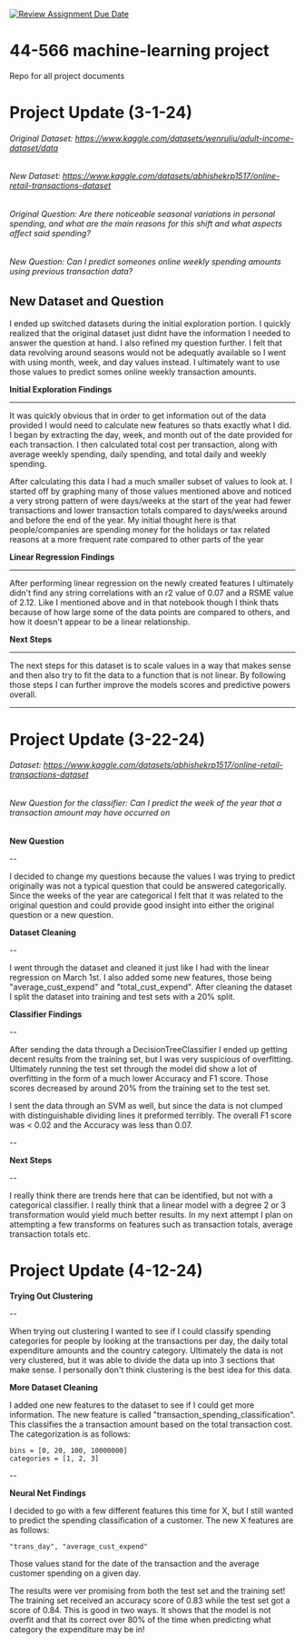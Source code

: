 [![Review Assignment Due Date](https://classroom.github.com/assets/deadline-readme-button-24ddc0f5d75046c5622901739e7c5dd533143b0c8e959d652212380cedb1ea36.svg)](https://classroom.github.com/a/7lKBcjfN)
# 44-566 machine-learning project
Repo for all project documents

# Project Update (3-1-24)

###### Original Dataset: https://www.kaggle.com/datasets/wenruliu/adult-income-dataset/data
###### New Dataset: https://www.kaggle.com/datasets/abhishekrp1517/online-retail-transactions-dataset
###### Original Question: Are there noticeable seasonal variations in personal spending, and what are the main reasons for this shift and what aspects affect said spending?
###### New Question: Can I predict someones online weekly spending amounts using previous transaction data?

**New Dataset and Question**
---
I ended up switched datasets during the initial exploration portion. I quickly realized that the original dataset just didnt have the information I needed to answer the question at hand. I also refined my question further. I felt that data revolving around seasons would not be adequatly available so I went with using month, week, and day values instead. I ultimately want to use those values to predict somes online weekly transaction amounts. 

**Initial Exploration Findings**

---
It was quickly obvious that in order to get information out of the data provided I would need to calculate new features so thats exactly what I did. I began by extracting the day, week, and month out of the date provided for each transaction. I then calculated total cost per transaction, along with average weekly spending, daily spending, and total daily and weekly spending.

After calculating this data I had a much smaller subset of values to look at. I started off by graphing many of those values mentioned above and noticed a very strong pattern of were days/weeks at the start of the year had fewer transactions and lower transaction totals compared to days/weeks around and before the end of the year. My initial thought here is that people/companies are spending money for the holidays or tax related reasons at a more frequent rate compared to other parts of the year

**Linear Regression Findings**

---
After performing linear regression on the newly created features I ultimately didn't find any string correlations with an r2 value of 0.07 and a RSME value of 2.12. Like I mentioned above and in that notebook though I think thats because of how large some of the data points are compared to others, and how it doesn't appear to be a linear relationship. 

**Next Steps**

---
The next steps for this dataset is to scale values in a way that makes sense and then also try to fit the data to a function that is not linear. By following those steps I can further improve the models scores and predictive powers overall. 

---

# Project Update (3-22-24)

###### Dataset: https://www.kaggle.com/datasets/abhishekrp1517/online-retail-transactions-dataset
###### New Question for the classifier: Can I predict the week of the year that a transaction amount may have occurred on

**New Question**

--

I decided to change my questions because the values I was trying to predict originally was not a typical question that could be answered categorically. Since the weeks of the year are categorical I felt that it was related to the original question and could provide good insight into either the original question or a new question.

**Dataset Cleaning**

--

I went through the dataset and cleaned it just like I had with the linear regression on March 1st. I also added some new features, those being "average_cust_expend" and "total_cust_expend". After cleaning the dataset I split the dataset into training and test sets with a 20% split.


**Classifier Findings**

--

After sending the data through a DecisionTreeClassifier I ended up getting decent results from the training set, but I was very suspicious of overfitting. Ultimately running the test set through the model did show a lot of overfitting in the form of a much lower Accuracy and F1 score. Those scores decreased by around 20% from the training set to the test set. 

I sent the data through an SVM as well, but since the data is not clumped with distinguishable dividing lines it preformed terribly. The overall F1 score was < 0.02 and the Accuracy was less than 0.07.

--

**Next Steps**

--

I really think there are trends here that can be identified, but not with a categorical classifier. I really think that a linear model with a degree 2 or 3 transformation would yield much better results. In my next attempt I plan on attempting a few transforms on features such as transaction totals, average transaction totals etc.


# Project Update (4-12-24)


**Trying Out Clustering**

--

When trying out clustering I wanted to see if I could classify spending categories for people by looking at the transactions per day, the daily total expenditure amounts and the country category. Ultimately the data is not very clustered, but it was able to divide the data up into 3 sections that make sense. I personally don't think clustering is the best idea for this data.

**More Dataset Cleaning**

I added one new features to the dataset to see if I could get more information. The new feature is called "transaction_spending_classification". This classifies the a transaction amount based on the total transaction cost. The categorization is as follows:
```
bins = [0, 20, 100, 10000000]
categories = [1, 2, 3]
```

--

**Neural Net Findings**

I decided to go with a few different features this time for X, but I still wanted to predict the spending classification of a customer. The new X features are as follows:
```
"trans_day", "average_cust_expend"
```
Those values stand for the date of the transaction and the average customer spending on a given day. 

The results were ver promising from both the test set and the training set! The training set received an accuracy score of 0.83 while the test set got a score of 0.84. This is good in two ways. It shows that the model is not overfit and that its correct over 80% of the time when predicting what category the expenditure may be in!


